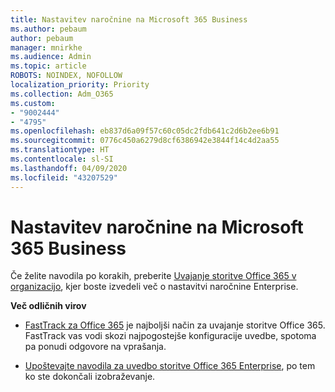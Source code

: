 ```yaml
---
title: Nastavitev naročnine na Microsoft 365 Business
ms.author: pebaum
author: pebaum
manager: mnirkhe
ms.audience: Admin
ms.topic: article
ROBOTS: NOINDEX, NOFOLLOW
localization_priority: Priority
ms.collection: Adm_O365
ms.custom:
- "9002444"
- "4795"
ms.openlocfilehash: eb837d6a09f57c60c05dc2fdb641c2d6b2ee6b91
ms.sourcegitcommit: 0776c450a6279d8cf6386942e3844f14c4d2aa55
ms.translationtype: HT
ms.contentlocale: sl-SI
ms.lasthandoff: 04/09/2020
ms.locfileid: "43207529"
---
```

# <a name="set-up-a-microsoft-365-business-subscription"></a>Nastavitev naročnine na Microsoft 365 Business

Če želite navodila po korakih, preberite [Uvajanje storitve Office 365 v organizacijo](https://docs.microsoft.com/office365/enterprise/setup-overview-for-enterprises), kjer boste izvedeli več o nastavitvi naročnine Enterprise.

**Več odličnih virov**

- [FastTrack za Office 365](https://docs.microsoft.com/fasttrack/O365-fasttrack-benefit-for-office-365) je najboljši način za uvajanje storitve Office 365. FastTrack vas vodi skozi najpogostejše konfiguracije uvedbe, spotoma pa ponudi odgovore na vprašanja. 

- [Upoštevajte navodila za uvedbo storitve Office 365 Enterprise](https://docs.microsoft.com/office365/enterprise/setup-overview-for-enterprises#do-it-yourself-guided-deployment-of-office-365-enterprise), po tem ko ste dokončali izobraževanje. 
